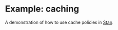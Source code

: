 # Example: caching

A demonstration of how to use cache policies in [Stan](https://github.com/rkrupinski/stan).
